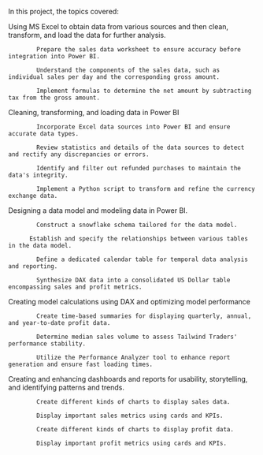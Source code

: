 In this project, the topics covered:

  Using MS Excel to obtain data from various sources and then clean, transform, and load the data for further analysis.
		    
		    Prepare the sales data worksheet to ensure accuracy before integration into Power BI.

    		Understand the components of the sales data, such as individual sales per day and the corresponding gross amount.

    		Implement formulas to determine the net amount by subtracting tax from the gross amount.

  Cleaning, transforming, and loading data in Power BI

    		Incorporate Excel data sources into Power BI and ensure accurate data types.

    		Review statistics and details of the data sources to detect and rectify any discrepancies or errors.

    		Identify and filter out refunded purchases to maintain the data's integrity.

    		Implement a Python script to transform and refine the currency exchange data.

  Designing a data model and modeling data in Power BI.

    		Construct a snowflake schema tailored for the data model.

   		  Establish and specify the relationships between various tables in the data model.

    		Define a dedicated calendar table for temporal data analysis and reporting.

    		Synthesize DAX data into a consolidated US Dollar table encompassing sales and profit metrics.

  Creating model calculations using DAX and optimizing model performance
   
 		    Create time-based summaries for displaying quarterly, annual, and year-to-date profit data.

    		Determine median sales volume to assess Tailwind Traders' performance stability.

    		Utilize the Performance Analyzer tool to enhance report generation and ensure fast loading times.

  Creating and enhancing dashboards and reports for usability, storytelling, and identifying patterns and trends.

    		Create different kinds of charts to display sales data.

    		Display important sales metrics using cards and KPIs.

    		Create different kinds of charts to display profit data.

    		Display important profit metrics using cards and KPIs.

    		
